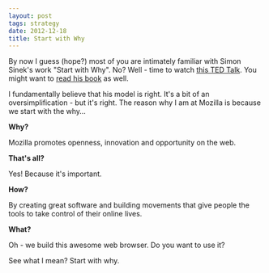 ```yaml
---
layout: post
tags: strategy
date: 2012-12-18
title: Start with Why
---
```

By now I guess (hope?) most of you are intimately familiar with Simon Sinek's work "Start with Why". No? Well - time to watch [this TED Talk](http://www.ted.com/talks/simon_sinek_how_great_leaders_inspire_action.html). You might want to [read his book](http://www.amazon.com/Start-Why-Leaders-Inspire-Everyone/dp/1591846447/ref=sr_1_1?ie=UTF8&qid=1355881955&sr=8-1&keywords=simon+sinek) as well.

I fundamentally believe that his model is right. It's a bit of an oversimplification - but it's right. The reason why I am at Mozilla is because we start with the why…

**Why?**

Mozilla promotes openness, innovation and opportunity on the web.

**That's all?**

Yes! Because it's important.

**How?**

By creating great software and building movements that give people the tools to take control of their online lives.

**What?**

Oh - we build this awesome web browser. Do you want to use it?

See what I mean? Start with why.